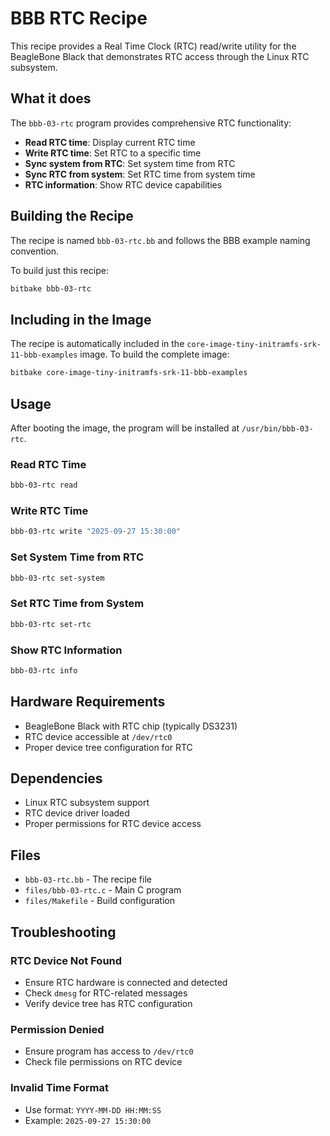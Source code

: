 # BBB RTC Recipe

This recipe provides a Real Time Clock (RTC) read/write utility for the BeagleBone Black that demonstrates RTC access through the Linux RTC subsystem.

## What it does

The `bbb-03-rtc` program provides comprehensive RTC functionality:

- **Read RTC time**: Display current RTC time
- **Write RTC time**: Set RTC to a specific time
- **Sync system from RTC**: Set system time from RTC
- **Sync RTC from system**: Set RTC time from system time
- **RTC information**: Show RTC device capabilities

## Building the Recipe

The recipe is named `bbb-03-rtc.bb` and follows the BBB example naming convention.

To build just this recipe:

```bash
bitbake bbb-03-rtc
```

## Including in the Image

The recipe is automatically included in the `core-image-tiny-initramfs-srk-11-bbb-examples` image. To build the complete image:

```bash
bitbake core-image-tiny-initramfs-srk-11-bbb-examples
```

## Usage

After booting the image, the program will be installed at `/usr/bin/bbb-03-rtc`.

### Read RTC Time

```bash
bbb-03-rtc read
```

### Write RTC Time

```bash
bbb-03-rtc write "2025-09-27 15:30:00"
```

### Set System Time from RTC

```bash
bbb-03-rtc set-system
```

### Set RTC Time from System

```bash
bbb-03-rtc set-rtc
```

### Show RTC Information

```bash
bbb-03-rtc info
```

## Hardware Requirements

- BeagleBone Black with RTC chip (typically DS3231)
- RTC device accessible at `/dev/rtc0`
- Proper device tree configuration for RTC

## Dependencies

- Linux RTC subsystem support
- RTC device driver loaded
- Proper permissions for RTC device access

## Files

- `bbb-03-rtc.bb` - The recipe file
- `files/bbb-03-rtc.c` - Main C program
- `files/Makefile` - Build configuration

## Troubleshooting

### RTC Device Not Found

- Ensure RTC hardware is connected and detected
- Check `dmesg` for RTC-related messages
- Verify device tree has RTC configuration

### Permission Denied

- Ensure program has access to `/dev/rtc0`
- Check file permissions on RTC device

### Invalid Time Format

- Use format: `YYYY-MM-DD HH:MM:SS`
- Example: `2025-09-27 15:30:00`
